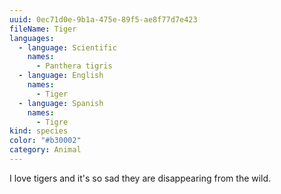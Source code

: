 ```yaml
---
uuid: 0ec71d0e-9b1a-475e-89f5-ae8f77d7e423
fileName: Tiger
languages:
  - language: Scientific
    names:
      - Panthera tigris
  - language: English
    names:
      - Tiger
  - language: Spanish
    names:
      - Tigre
kind: species
color: "#b30002"
category: Animal
---
```

I love tigers and it's so sad they are disappearing from the wild.
